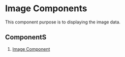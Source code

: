 # Image Components

This component purpose is to displaying the image data.

## ComponentS

1. [Image Component](./index.tsx)
